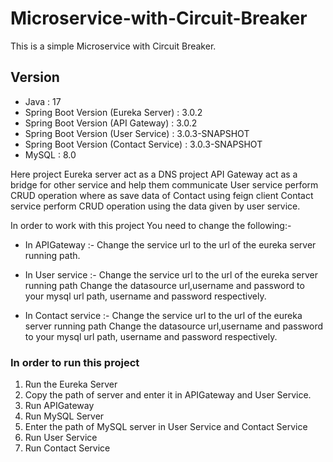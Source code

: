 # Microservice-with-Circuit-Breaker
This is a simple Microservice with Circuit Breaker.

## Version
* Java : 17
* Spring Boot Version (Eureka Server) : 3.0.2
* Spring Boot Version (API Gateway) : 3.0.2
* Spring Boot Version (User Service) : 3.0.3-SNAPSHOT
* Spring Boot Version (Contact Service) : 3.0.3-SNAPSHOT
* MySQL : 8.0

Here project Eureka server act as a DNS
project API Gateway act as a bridge for other service and help them communicate
User service perform CRUD operation where as save data of Contact using feign client
Contact service perform CRUD operation using the data given by user service.

In order to work with this project 
You need to change the following:-

* In APIGateway :-
Change the service url to the url of the eureka server running path.

* In User service :- 
Change the service url to the url of the eureka server running path
Change the datasource url,username and password to your mysql url path, username and password respectively.

* In Contact service :-
Change the service url to the url of the eureka server running path
Change the datasource url,username and password to your mysql url path, username and password respectively.

### In order to run this project
1. Run the Eureka Server
2. Copy the path of server and enter it in APIGateway and User Service.
3. Run APIGateway
4. Run MySQL Server
5. Enter the path of MySQL server in User Service and Contact Service
6. Run User Service
7. Run Contact Service
